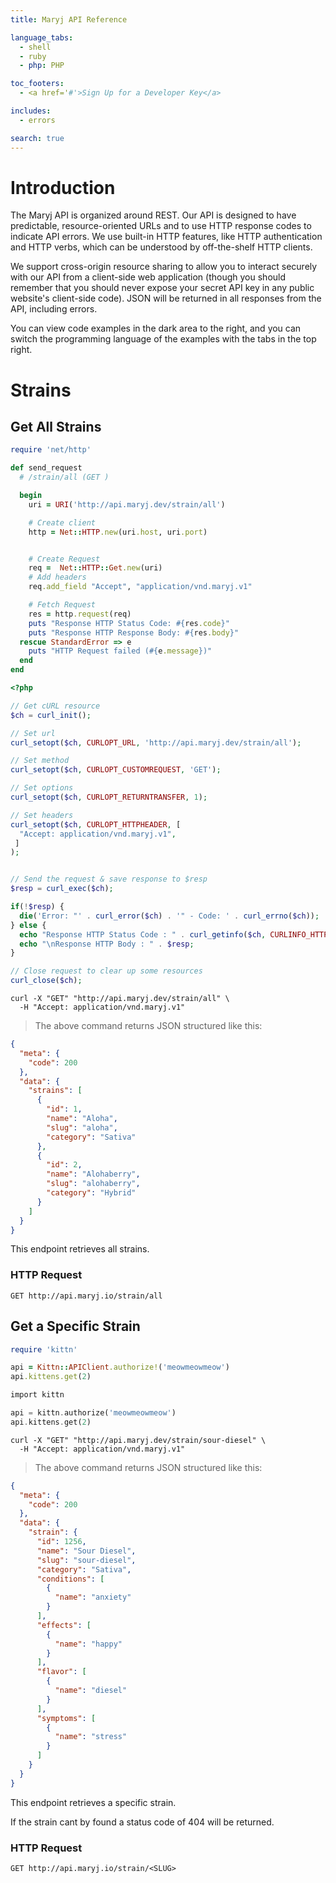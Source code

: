 ```yaml
---
title: Maryj API Reference

language_tabs:
  - shell
  - ruby
  - php: PHP

toc_footers:
  - <a href='#'>Sign Up for a Developer Key</a>

includes:
  - errors

search: true
---
```


# Introduction

The Maryj API is organized around REST. Our API is designed to have predictable, resource-oriented URLs and to use HTTP response codes to indicate API errors. We use built-in HTTP features, like HTTP authentication and HTTP verbs, which can be understood by off-the-shelf HTTP clients. 

We support cross-origin resource sharing to allow you to interact securely with our API from a client-side web application (though you should remember that you should never expose your secret API key in any public website's client-side code). JSON will be returned in all responses from the API, including errors.

You can view code examples in the dark area to the right, and you can switch the programming language of the examples with the tabs in the top right.

# Strains

## Get All Strains

```ruby
require 'net/http'

def send_request
  # /strain/all (GET )

  begin
    uri = URI('http://api.maryj.dev/strain/all')

    # Create client
    http = Net::HTTP.new(uri.host, uri.port)


    # Create Request
    req =  Net::HTTP::Get.new(uri)
    # Add headers
    req.add_field "Accept", "application/vnd.maryj.v1"

    # Fetch Request
    res = http.request(req)
    puts "Response HTTP Status Code: #{res.code}"
    puts "Response HTTP Response Body: #{res.body}"
  rescue StandardError => e
    puts "HTTP Request failed (#{e.message})"
  end
end
```

```php
<?php

// Get cURL resource
$ch = curl_init();

// Set url
curl_setopt($ch, CURLOPT_URL, 'http://api.maryj.dev/strain/all');

// Set method
curl_setopt($ch, CURLOPT_CUSTOMREQUEST, 'GET');

// Set options
curl_setopt($ch, CURLOPT_RETURNTRANSFER, 1);

// Set headers
curl_setopt($ch, CURLOPT_HTTPHEADER, [
  "Accept: application/vnd.maryj.v1",
 ]
);


// Send the request & save response to $resp
$resp = curl_exec($ch);

if(!$resp) {
  die('Error: "' . curl_error($ch) . '" - Code: ' . curl_errno($ch));
} else {
  echo "Response HTTP Status Code : " . curl_getinfo($ch, CURLINFO_HTTP_CODE);
  echo "\nResponse HTTP Body : " . $resp;
}

// Close request to clear up some resources
curl_close($ch);
```

```shell
curl -X "GET" "http://api.maryj.dev/strain/all" \
  -H "Accept: application/vnd.maryj.v1"
```

> The above command returns JSON structured like this:

```json
{
  "meta": {
    "code": 200
  },
  "data": {
    "strains": [
      {
        "id": 1,
        "name": "Aloha",
        "slug": "aloha",
        "category": "Sativa"
      },
      {
        "id": 2,
        "name": "Alohaberry",
        "slug": "alohaberry",
        "category": "Hybrid"
      }
    ]
  }
}
```

This endpoint retrieves all strains.

### HTTP Request

`GET http://api.maryj.io/strain/all`

## Get a Specific Strain

```ruby
require 'kittn'

api = Kittn::APIClient.authorize!('meowmeowmeow')
api.kittens.get(2)
```

```php
import kittn

api = kittn.authorize('meowmeowmeow')
api.kittens.get(2)
```

```shell
curl -X "GET" "http://api.maryj.dev/strain/sour-diesel" \
  -H "Accept: application/vnd.maryj.v1"
```

> The above command returns JSON structured like this:

```json
{
  "meta": {
    "code": 200
  },
  "data": {
    "strain": {
      "id": 1256,
      "name": "Sour Diesel",
      "slug": "sour-diesel",
      "category": "Sativa",
      "conditions": [
        {
          "name": "anxiety"
        }
      ],
      "effects": [
        {
          "name": "happy"
        }
      ],
      "flavor": [
        {
          "name": "diesel"
        }
      ],
      "symptoms": [
        {
          "name": "stress"
        }
      ]
    }
  }
}
```

This endpoint retrieves a specific strain.

<aside class="warning">
If the strain cant by found a status code of 404 will be returned.
</aside>

### HTTP Request

`GET http://api.maryj.io/strain/<SLUG>`

